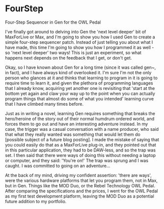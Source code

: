 # FourStep
Four-Step Sequencer in Gen for the OWL Pedal

I've finally got around to delving into Gen the 'next level deeper' bit of MaxForLive or Max, and I'm going to show you how I used Gen to create a simple four-step sequencer patch. Instead of just telling you about what I have made, this time I'm going to show you how I programmed it as well - so 'next level deeper' two ways! This is just an experiment, so what happens next depends on the feedback that I get, or don't get.

Okay, so I have known about Gen for a long time (since it was called gen~, in fact), and I have always kind of overlooked it. I'm sure I'm not the only person who glances at it and thinks that learning to program in it is going to require time to learn it, and given the plethora of programming languages that I already know, acquiring yet another one is revisiting that 'start at the bottom yet again and claw your way up to the point when you can actually program things that almost do some of what you intended' learning curve that I have climbed many times before.

Just as in writing a novel, learning Gen requires something that breaks the hero/heroine of the story out of their normal humdrum ordered world, and forces them to go out and have an interesting adventure instead. In my case, the trigger was a casual conversation with a name producer, who said that what they really wanted was something that would let them do [possible subject of a future blog posting]. I made the mistake of saying that you could easily do that as a MaxForLive plug-in, and they pointed out that in this particular application, they had to be DAW-less, and so the trap was set. I then said that there were ways of doing this without needing a laptop or computer, and they said: 'You're on!' The trap was sprung and I was caught. I was committed to going on an adventure...

At the back of my mind, driving my confident assertion: 'there are ways', were the various hardware platforms that let you program them, not in Max, but in Gen. Things like the MOD Duo, or the Rebel Technology OWL Pedal. After comparing the specifications and the prices, I went for the OWL Pedal as my first test development platform, leaving the MOD Duo as a potential future addition to my portfolio.
